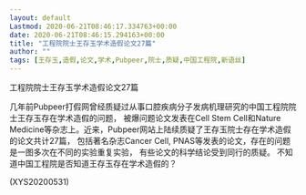 ```yaml
---
layout: default
Lastmod: 2020-06-21T08:46:17.334763+00:00
date: 2020-06-21T08:46:15.294163+00:00
title: "工程院院士王存玉学术造假论文27篇"
author: ""
tags: [王存玉,造假,论文,学术,Pubpeer,院士,质疑,中国工程院,新语丝]
---
```


工程院院士王存玉学术造假论文27篇

几年前Pubpeer打假网曾经质疑过从事口腔疾病分子发病机理研究的中国工程院院士王存玉存在学术造假的问题， 被爆问题论文发表在Cell Stem Cell和Nature Medicine等杂志上。近来，Pubpeer网站上陆续质疑了王存玉院士存在学术造假的论文共计27篇， 包括著名杂志Cancer Cell, PNAS等发表的论文，存在的问题是一图多次在不同的实验重复实验， 有些论文的科学结论受到同行的质疑。 不知道中国工程院是否知道王存玉存在学术造假的？

(XYS20200531)

